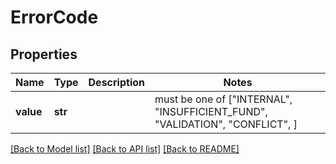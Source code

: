 # ErrorCode


## Properties
Name | Type | Description | Notes
------------ | ------------- | ------------- | -------------
**value** | **str** |  |  must be one of ["INTERNAL", "INSUFFICIENT_FUND", "VALIDATION", "CONFLICT", ]

[[Back to Model list]](../README.md#documentation-for-models) [[Back to API list]](../README.md#documentation-for-api-endpoints) [[Back to README]](../README.md)



